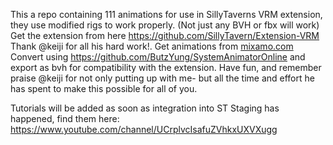 This a repo containing 111 animations for use in SillyTaverns VRM extension, they use modified rigs to work properly. (Not just any BVH or fbx will work) 
Get the extension from here https://github.com/SillyTavern/Extension-VRM Thank @keiji for all his hard work!.
Get animations from [mixamo.com](https://www.mixamo.com/#/)
Convert using https://github.com/ButzYung/SystemAnimatorOnline and export as bvh for compatibility with the extension.
Have fun, and remember praise @keiji for not only putting up with me- but all the time and effort he has spent to make this possible for all of you.

Tutorials will be added as soon as integration into ST Staging has happened, find them here: https://www.youtube.com/channel/UCrplvcIsafuZVhkxUXVXugg
